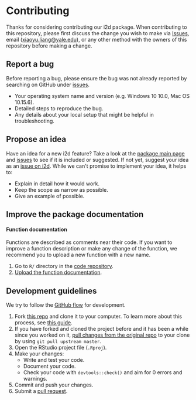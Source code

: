 # Contributing

Thanks for considering contributing our i2d package. When contributing to this repository, please first discuss the change you wish to make via [Issues](https://github.com/XiaoyuLiang/i2d/issues), email (xiaoyu.liang@yale.edu), or any other method with the owners of this repository before making a change. 

## Report a bug

Before reporting a bug, please ensure the bug was not already reported by searching on GitHub under [issues](https://github.com/XiaoyuLiang/i2d/issues). 

* Your operating system name and version (e.g. Windows 10 10.0, Mac OS 10.15.6).
* Detailed steps to reproduce the bug.
* Any details about your local setup that might be helpful in troubleshooting.

## Propose an idea 

Have an idea for a new i2d feature? Take a look at the [package main page](https://github.com/XiaoyuLiang/i2d) and [issues](https://github.com/XiaoyuLiang/i2d/issues) to see if it is included or suggested. If not yet, suggest your idea as an [issue on i2d](https://github.com/XiaoyuLiang/i2d/issues). While we can't promise to implement your idea, it helps to:

* Explain in detail how it would work.
* Keep the scope as narrow as possible.
* Give an example of possible.

## Improve the package documentation

#### Function documentation

Functions are described as comments near their code. If you want to improve a function description or make any change of the function, we recommend you to upload a new function with a new name. 

1. Go to `R/` directory in the [code repository](https://github.com/XiaoyuLiang/i2d/tree/master/R/).
2. [Upload the function documentation](https://github.com/XiaoyuLiang/i2d/tree/master/R/).

## Development guidelines

We try to follow the [GitHub flow](https://guides.github.com/introduction/flow/) for development.

1. Fork [this repo](https://github.com/XiaoyuLiang/i2d) and clone it to your computer. To learn more about this process, see [this guide](https://guides.github.com/activities/forking/).
2. If you have forked and cloned the project before and it has been a while since you worked on it, [pull changes from the original repo](https://help.github.com/articles/merging-an-upstream-repository-into-your-fork/) to your clone by using `git pull upstream master`.
3. Open the RStudio project file (`.Rproj`).
4. Make your changes:
    * Write and test your code.
    * Document your code.
    * Check your code with `devtools::check()` and aim for 0 errors and warnings.
5. Commit and push your changes.
6. Submit a [pull request](https://guides.github.com/activities/forking/#making-a-pull-request).
